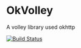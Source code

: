 OkVolley
========

A volley library used okhttp

[![Build Status](https://drone.io/github.com/googolmo/OkVolley/status.png)](https://drone.io/github.com/googolmo/OkVolley/latest)

